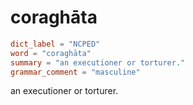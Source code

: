 # coraghāta

``` toml
dict_label = "NCPED"
word = "coraghāta"
summary = "an executioner or torturer."
grammar_comment = "masculine"
```

an executioner or torturer.


